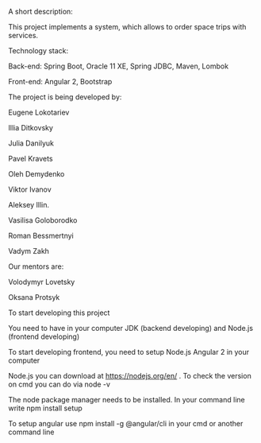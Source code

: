 A short description:

This project implements a system, which allows to order space trips with services.

Technology stack:

Back-end: Spring Boot, Oracle 11 XE, Spring JDBC, Maven, Lombok

Front-end: Angular 2, Bootstrap

The project is being developed by:

Eugene Lokotariev

Illia Ditkovsky

Julia Danilyuk

Pavel Kravets

Oleh Demydenko

Viktor Ivanov

Aleksey Illin.

Vasilisa Goloborodko

Roman Bessmertnyi

Vadym Zakh

Our mentors are:

Volodymyr Lovetsky

Oksana Protsyk

To start developing this project

You need to have in your computer JDK (backend developing) and Node.js (frontend developing)

To start developing frontend, you need to setup Node.js Angular 2 in your computer

Node.js you can download at https://nodejs.org/en/ . To check the version on cmd you can do via node -v

The node package manager needs to be installed. In your command line write npm install setup

To setup angular use npm install -g @angular/cli in your cmd or another command line
